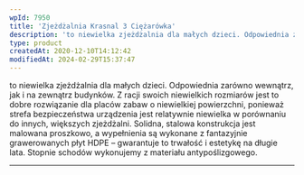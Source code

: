 ```yaml
---
wpId: 7950
title: 'Zjeżdżalnia Krasnal 3 Ciężarówka'
description: 'to niewielka zjeżdżalnia dla małych dzieci. Odpowiednia zarówno wewnątrz, jak i na zewnątrz budynków. Z racji swoich niewielkich rozmiarów jest to dobre rozwiązanie dla placów zabaw o niewielkiej powierzchni, ponieważ strefa bezpieczeństwa urządzenia jest relatywnie niewielka w porównaniu do innych, większych zjeżdżalni. Solidna, stalowa konstrukcja jest malowana proszkowo, a wypełnienia są wykonane z fantazyjnie grawerowanych ...'
type: product
createdAt: 2020-12-10T14:12:42
modifiedAt: 2024-02-29T15:37:47
---
```



to niewielka zjeżdżalnia dla małych dzieci. Odpowiednia zarówno wewnątrz, jak i na zewnątrz budynków. Z racji swoich niewielkich rozmiarów jest to dobre rozwiązanie dla placów zabaw o niewielkiej powierzchni, ponieważ strefa bezpieczeństwa urządzenia jest relatywnie niewielka w porównaniu do innych, większych zjeżdżalni. Solidna, stalowa konstrukcja jest malowana proszkowo, a wypełnienia są wykonane z fantazyjnie grawerowanych płyt HDPE – gwarantuje to trwałość i estetykę na długie lata. Stopnie schodów wykonujemy z materiału antypoślizgowego.

* * *